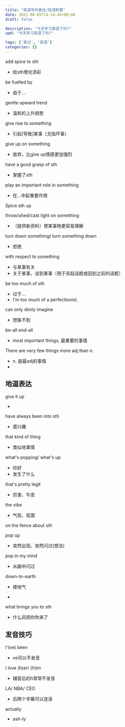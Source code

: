```yaml
---
title: "英语写作表达/短语积累"
date: 2021-06-05T14:14:45+08:00
draft: false

description: "今天学习英语了吗?"
upd: "今天学习英语了吗?"

tags: ['笔记', '英语']
categories: []
---
```


<!--more-->

add spice to sth

- 给sth增光添彩



be fuelled by

- 由于...



gentle upward trend

- 温和的上升趋势

give rise to something

- 引起[导致]某事〔尤指坏事〕

give up on something

- 放弃，比give up情感更加强烈

have a good grasp of sth

- 掌握了sth



play an important role in something

- 在…中起重要作用



Spice sth up



throw/shed/cast light on something

- 〔提供新资料〕使某事物更容易理解

turn down something/ turn something down

- 拒绝



with respect to something

- 与某事有关
- 关于某事，谈到某事〔用于另起话题或回到之前的话题〕

be too much of sth

- 过于...
- I'm too much of a perfectionist.

can only dimly imagine

- 想象不到

be-all end-all

- most important things, 最重要的事情

There are very few things more adj than n.

- n. 是最adj的事情
- 



## 地道表达

give it up

- 

have always been into sth

- 感兴趣

that kind of thing

- 类似地事情

what's popping/ what's up

- 你好
- 发生了什么

that's pretty legit

- 厉害、牛皮

the vibe

- 气氛、氛围



on the fence about sth

pop up

- 突然出现，突然闪过(想法)

pop in my mind

- 从脑中闪过

down-to-earth

- 接地气

- 

what brings you to sth

- 什么风把你吹来了

## 发音技巧

I'(ve) been

- ve可以不发音

I love (h)er/ (h)im

- 辅音后的h常常不发音

LA/ NBA/ CEO

- 后两个字幕可以连读

actually

- ash-ly
